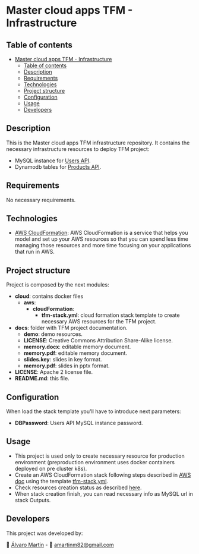 # Master cloud apps TFM - Infrastructure

## Table of contents
- [Master cloud apps TFM - Infrastructure](#master-cloud-apps-tfm---infrastructure)
    - [Table of contents](#table-of-contents)
    - [Description](#description)
    - [Requirements](#requirements)
    - [Technologies](#technologies)
    - [Project structure](#project-structure)
    - [Configuration](#configuration)
    - [Usage](#usage)
    - [Developers](#developers)

## Description
This is the Master cloud apps TFM infrastructure repository.
It contains the necessary infrastructure resources to deploy TFM project:
* MySQL instance for [Users API](https://github.com/mca-tfm/users).
* Dynamodb tables for [Products API](https://github.com/mca-tfm/products).

## Requirements
No necessary requirements.

## Technologies
* [AWS CloudFormation](https://docs.aws.amazon.com/AWSCloudFormation/latest/UserGuide/Welcome.html): AWS CloudFormation is a service that helps you model and set up your AWS resources so that you can spend less time managing those resources and more time focusing on your applications that run in AWS.

## Project structure
Project is composed by the next modules:
* **cloud**: contains docker files
  * **aws**:
    * **cloudFormation**: 
      * **tfm-stack.yml**: cloud formation stack template to create necessary AWS resources for the TFM project.
* **docs**: folder with TFM project documentation.
  * **demo**: demo resources.
  * **LICENSE**: Creative Commons Attribution Share-Alike license.
  * **memory.docx**: editable memory document.
  * **memory.pdf**: editable memory document.
  * **slides.key**: slides in key format.
  * **memory.pdf**: slides in pptx format.
* **LICENSE**: Apache 2 license file.
* **README.md**: this file.

## Configuration
When load the stack template you'll have to introduce next parameters:
* **DBPassword**: Users API MySQL instance password.

## Usage
* This project is used only to create necessary resource for production environment (preproduction environment uses docker containers deployed on pre cluster k8s).
* Create an AWS CloudFormation stack following steps described in [AWS doc](https://docs.aws.amazon.com/AWSCloudFormation/latest/UserGuide/GettingStarted.Walkthrough.html#GettingStarted.Walkthrough.createstack)
using the template [tfm-stack.yml](cloud/aws/cloudFormation/tfm-stack.yml).
* Check resources creation status as described [here](https://docs.aws.amazon.com/AWSCloudFormation/latest/UserGuide/GettingStarted.Walkthrough.html#GettingStarted.Walkthrough.monitor).
* When stack creation finish, you can read necessary info as MySQL url in stack Outputs.

## Developers
This project was developed by:

👤 [Álvaro Martín](https://github.com/amartinm82) - :incoming_envelope: [amartinm82@gmail.com](amartinm82@gmail.com)
